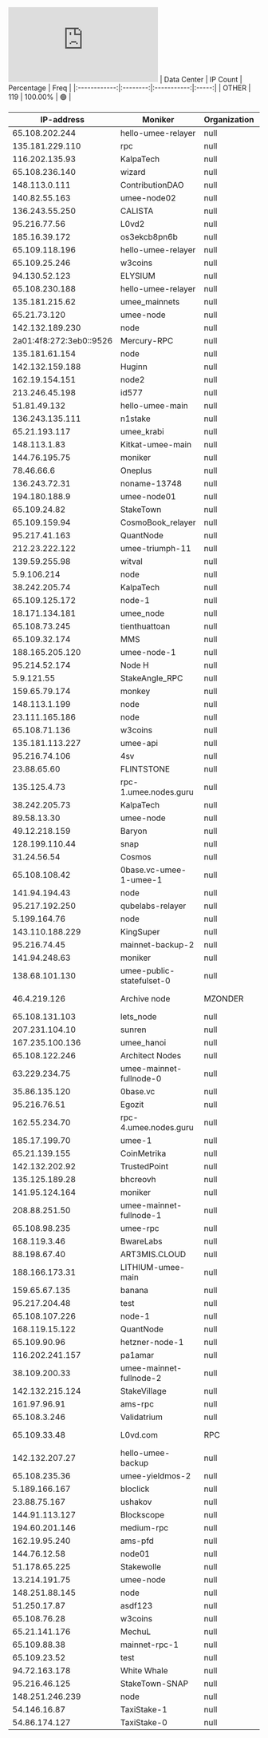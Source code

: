 ![Diagramm](https://github.com/obajay/StateSync-snapshots/blob/main/Projects/Umee/1/README.md)
| Data Center | IP Count | Percentage | Freq |
|:------------:|:--------:|:-----------:|:-----:|
| OTHER | 119 | 100.00% | 🟢 |

<!-- START_TABLE -->
| IP-address | Moniker | Organization | Country | City |
|-------------|---------|---------------|---------|------|
| 65.108.202.244 | hello-umee-relayer | null | 🏴‍☠️ null | null |
| 135.181.229.110 | rpc | null | 🏴‍☠️ null | null |
| 116.202.135.93 | KalpaTech | null | 🏴‍☠️ null | null |
| 65.108.236.140 | wizard | null | 🏴‍☠️ null | null |
| 148.113.0.111 | ContributionDAO | null | 🏴‍☠️ null | null |
| 140.82.55.163 | umee-node02 | null | 🏴‍☠️ null | null |
| 136.243.55.250 | CALISTA | null | 🏴‍☠️ null | null |
| 95.216.77.56 | L0vd2 | null | 🏴‍☠️ null | null |
| 185.16.39.172 | os3ekcb8pn6b | null | 🏴‍☠️ null | null |
| 65.109.118.196 | hello-umee-relayer | null | 🏴‍☠️ null | null |
| 65.109.25.246 | w3coins | null | 🏴‍☠️ null | null |
| 94.130.52.123 | ELYSIUM | null | 🏴‍☠️ null | null |
| 65.108.230.188 | hello-umee-relayer | null | 🏴‍☠️ null | null |
| 135.181.215.62 | umee_mainnets | null | 🏴‍☠️ null | null |
| 65.21.73.120 | umee-node | null | 🏴‍☠️ null | null |
| 142.132.189.230 | node | null | 🏴‍☠️ null | null |
| 2a01:4f8:272:3eb0::9526 | Mercury-RPC | null | 🏴‍☠️ null | null |
| 135.181.61.154 | node | null | 🏴‍☠️ null | null |
| 142.132.159.188 | Huginn | null | 🏴‍☠️ null | null |
| 162.19.154.151 | node2 | null | 🏴‍☠️ null | null |
| 213.246.45.198 | id577 | null | 🏴‍☠️ null | null |
| 51.81.49.132 | hello-umee-main | null | 🏴‍☠️ null | null |
| 136.243.135.111 | n1stake | null | 🏴‍☠️ null | null |
| 65.21.193.117 | umee_krabi | null | 🏴‍☠️ null | null |
| 148.113.1.83 | Kitkat-umee-main | null | 🏴‍☠️ null | null |
| 144.76.195.75 | moniker | null | 🏴‍☠️ null | null |
| 78.46.66.6 | Oneplus | null | 🏴‍☠️ null | null |
| 136.243.72.31 | noname-13748 | null | 🏴‍☠️ null | null |
| 194.180.188.9 | umee-node01 | null | 🏴‍☠️ null | null |
| 65.109.24.82 | StakeTown | null | 🏴‍☠️ null | null |
| 65.109.159.94 | CosmoBook_relayer | null | 🏴‍☠️ null | null |
| 95.217.41.163 | QuantNode | null | 🏴‍☠️ null | null |
| 212.23.222.122 | umee-triumph-11 | null | 🏴‍☠️ null | null |
| 139.59.255.98 | witval | null | 🏴‍☠️ null | null |
| 5.9.106.214 | node | null | 🏴‍☠️ null | null |
| 38.242.205.74 | KalpaTech | null | 🏴‍☠️ null | null |
| 65.109.125.172 | node-1 | null | 🏴‍☠️ null | null |
| 18.171.134.181 | umee_node | null | 🏴‍☠️ null | null |
| 65.108.73.245 | tienthuattoan | null | 🏴‍☠️ null | null |
| 65.109.32.174 | MMS | null | 🏴‍☠️ null | null |
| 188.165.205.120 | umee-node-1 | null | 🏴‍☠️ null | null |
| 95.214.52.174 | Node H | null | 🏴‍☠️ null | null |
| 5.9.121.55 | StakeAngle_RPC | null | 🏴‍☠️ null | null |
| 159.65.79.174 | monkey | null | 🏴‍☠️ null | null |
| 148.113.1.199 | node | null | 🏴‍☠️ null | null |
| 23.111.165.186 | node | null | 🏴‍☠️ null | null |
| 65.108.71.136 | w3coins | null | 🏴‍☠️ null | null |
| 135.181.113.227 | umee-api | null | 🏴‍☠️ null | null |
| 95.216.74.106 | 4sv | null | 🏴‍☠️ null | null |
| 23.88.65.60 | FLINTSTONE | null | 🏴‍☠️ null | null |
| 135.125.4.73 | rpc-1.umee.nodes.guru | null | 🏴‍☠️ null | null |
| 38.242.205.73 | KalpaTech | null | 🏴‍☠️ null | null |
| 89.58.13.30 | umee-node | null | 🏴‍☠️ null | null |
| 49.12.218.159 | Baryon | null | 🏴‍☠️ null | null |
| 128.199.110.44 | snap | null | 🏴‍☠️ null | null |
| 31.24.56.54 | Cosmos | null | 🏴‍☠️ null | null |
| 65.108.108.42 | 0base.vc-umee-1-umee-1 | null | 🏴‍☠️ null | null |
| 141.94.194.43 | node | null | 🏴‍☠️ null | null |
| 95.217.192.250 | qubelabs-relayer | null | 🏴‍☠️ null | null |
| 5.199.164.76 | node | null | 🏴‍☠️ null | null |
| 143.110.188.229 | KingSuper | null | 🏴‍☠️ null | null |
| 95.216.74.45 | mainnet-backup-2 | null | 🏴‍☠️ null | null |
| 141.94.248.63 | moniker | null | 🏴‍☠️ null | null |
| 138.68.101.130 | umee-public-statefulset-0 | null | 🏴‍☠️ null | null |
| 46.4.219.126 | Archive node | MZONDER | null | 🏴‍☠️ null | null |
| 65.108.131.103 | lets_node | null | 🏴‍☠️ null | null |
| 207.231.104.10 | sunren | null | 🏴‍☠️ null | null |
| 167.235.100.136 | umee_hanoi | null | 🏴‍☠️ null | null |
| 65.108.122.246 | Architect Nodes | null | 🏴‍☠️ null | null |
| 63.229.234.75 | umee-mainnet-fullnode-0 | null | 🏴‍☠️ null | null |
| 35.86.135.120 | 0base.vc | null | 🏴‍☠️ null | null |
| 95.216.76.51 | Egozit | null | 🏴‍☠️ null | null |
| 162.55.234.70 | rpc-4.umee.nodes.guru | null | 🏴‍☠️ null | null |
| 185.17.199.70 | umee-1 | null | 🏴‍☠️ null | null |
| 65.21.139.155 | CoinMetrika | null | 🏴‍☠️ null | null |
| 142.132.202.92 | TrustedPoint | null | 🏴‍☠️ null | null |
| 135.125.189.28 | bhcreovh | null | 🏴‍☠️ null | null |
| 141.95.124.164 | moniker | null | 🏴‍☠️ null | null |
| 208.88.251.50 | umee-mainnet-fullnode-1 | null | 🏴‍☠️ null | null |
| 65.108.98.235 | umee-rpc | null | 🏴‍☠️ null | null |
| 168.119.3.46 | BwareLabs | null | 🏴‍☠️ null | null |
| 88.198.67.40 | ART3MIS.CLOUD | null | 🏴‍☠️ null | null |
| 188.166.173.31 | LITHIUM-umee-main | null | 🏴‍☠️ null | null |
| 159.65.67.135 | banana | null | 🏴‍☠️ null | null |
| 95.217.204.48 | test | null | 🏴‍☠️ null | null |
| 65.108.107.226 | node-1 | null | 🏴‍☠️ null | null |
| 168.119.15.122 | QuantNode | null | 🏴‍☠️ null | null |
| 65.109.90.96 | hetzner-node-1 | null | 🏴‍☠️ null | null |
| 116.202.241.157 | pa1amar | null | 🏴‍☠️ null | null |
| 38.109.200.33 | umee-mainnet-fullnode-2 | null | 🏴‍☠️ null | null |
| 142.132.215.124 | StakeVillage | null | 🏴‍☠️ null | null |
| 161.97.96.91 | ams-rpc | null | 🏴‍☠️ null | null |
| 65.108.3.246 | Validatrium | null | 🏴‍☠️ null | null |
| 65.109.33.48 | L0vd.com | RPC | null | 🏴‍☠️ null | null |
| 142.132.207.27 | hello-umee-backup | null | 🏴‍☠️ null | null |
| 65.108.235.36 | umee-yieldmos-2 | null | 🏴‍☠️ null | null |
| 5.189.166.167 | bloclick | null | 🏴‍☠️ null | null |
| 23.88.75.167 | ushakov | null | 🏴‍☠️ null | null |
| 144.91.113.127 | Blockscope | null | 🏴‍☠️ null | null |
| 194.60.201.146 | medium-rpc | null | 🏴‍☠️ null | null |
| 162.19.95.240 | ams-pfd | null | 🏴‍☠️ null | null |
| 144.76.12.58 | node01 | null | 🏴‍☠️ null | null |
| 51.178.65.225 | Stakewolle | null | 🏴‍☠️ null | null |
| 13.214.191.75 | umee-node | null | 🏴‍☠️ null | null |
| 148.251.88.145 | node | null | 🏴‍☠️ null | null |
| 51.250.17.87 | asdf123 | null | 🏴‍☠️ null | null |
| 65.108.76.28 | w3coins | null | 🏴‍☠️ null | null |
| 65.21.141.176 | MechuL | null | 🏴‍☠️ null | null |
| 65.109.88.38 | mainnet-rpc-1 | null | 🏴‍☠️ null | null |
| 65.109.23.52 | test | null | 🏴‍☠️ null | null |
| 94.72.163.178 | White Whale | null | 🏴‍☠️ null | null |
| 95.216.46.125 | StakeTown-SNAP | null | 🏴‍☠️ null | null |
| 148.251.246.239 | node | null | 🏴‍☠️ null | null |
| 54.146.16.87 | TaxiStake-1 | null | 🏴‍☠️ null | null |
| 54.86.174.127 | TaxiStake-0 | null | 🏴‍☠️ null | null |

<!-- END_TABLE -->